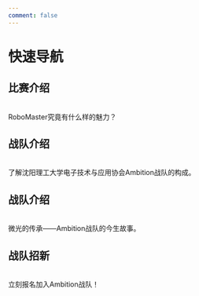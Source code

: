 ```yaml
---
comment: false
---
```

# 快速导航

##  比赛介绍
<br>
<NCard title="🤔 了解比赛" link="./Ambition_Introduction/competition_introduction">
RoboMaster究竟有什么样的魅力？
</NCard>

##  战队介绍
<br>
<NCard title="🚀 了解战队" link="./Ambition_Introduction/team_introduction">
了解沈阳理工大学电子技术与应用协会Ambition战队的构成。
</NCard>

##  战队介绍
<br>
<NCard title="📑 微光的传承" link="./History/history1">
微光的传承——Ambition战队的今生故事。
</NCard>

##  战队招新
<br>
<NCard title="🛰️ 加入我们" link="./Sign_Up/sign_up_introduction">
立刻报名加入Ambition战队！
</NCard>